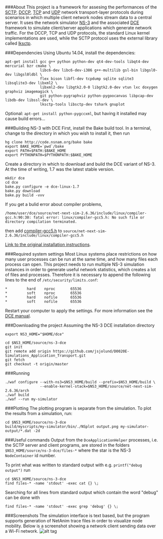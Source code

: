 ###About
This project is a framework for assesing the performances of the [SCTP](https://en.wikipedia.org/wiki/Stream_Control_Transmission_Protocol), [DCCP](https://en.wikipedia.org/wiki/Datagram_Congestion_Control_Protocol), [TCP](https://en.wikipedia.org/wiki/Transmission_Control_Protocol) and [UDP](https://en.wikipedia.org/wiki/User_Datagram_Protocol) network transport-layer protocols during scenarios in which multiple client network nodes stream data to a central server. It uses the network simulator [NS-3](https://www.nsnam.org/) and the associated [DCE](https://www.nsnam.org/overview/projects/direct-code-execution/) framework to simulate client/server applications which generate network traffic. For the DCCP, TCP and UDP protocols, the standard Linux kernel implementations are used, while the SCTP protocol uses the external library called [lksctp](http://lksctp.sourceforge.net/).

###Dependencies
Using Ubuntu 14.04, install the dependencies:

```
apt-get install gcc g++ python python-dev qt4-dev-tools libqt4-dev mercurial bzr cmake \
                libc6-dev libc6-dev-i386 g++-multilib gsl-bin libgsl0-dev libgsl0ldbl \
                flex bison libfl-dev tcpdump sqlite sqlite3 libsqlite3-dev libxml2 \
                libxml2-dev libgtk2.0-0 libgtk2.0-dev vtun lxc doxygen graphviz imagemagick \
                git python-pygraphviz python-pygoocanvas libpcap-dev libdb-dev libssl-dev \
                lksctp-tools libsctp-dev tshark gnuplot
```
Optional: ```apt-get install python-pygccxml```, but having it installed may cause build errors...

###Building NS-3 with DCE
First, install the Bake build tool. In a terminal, change to the directory in which you wish to install it, then run
```
hg clone http://code.nsnam.org/bake bake
export BAKE_HOME=`pwd`/bake
export PATH=$PATH:$BAKE_HOME
export PYTHONPATH=$PYTHONPATH:$BAKE_HOME
```
Create a directory in which to download and build the DCE variant of NS-3. At the time of writing, 1.7 was the latest stable version.
```
mkdir dce
cd dce
bake.py configure -e dce-linux-1.7
bake.py download
bake.py build -vvv
```
If you get a bulid error about compiler problems,
```
/home/user/dce/source/net-next-sim-2.6.36/include/linux/compiler-gcc.h:90:30: fatal error: linux/compiler-gcc5.h: No such file or directory compilation terminated.
```
then add [compiler-gcc5.h](compiler-gcc5.h) to ```source/net-next-sim-2.6.36/include/linux/compiler-gcc5.h```

[Link to the original installation instructions](https://www.nsnam.org/docs/dce/manual/html/getting-started.html#building-dce-basic-mode).


###Required system settings
Most Linux systems place restrictions on how many user processes can be run at the same time, and how many files each process can open. This project needs to run multiple NS-3 simulation instances in order to generate useful network statistics, which creates a lot of files and processes. Therefore it is necessary to append the following lines to the end of ```/etc/security/limits.conf```:
```
*         hard    nproc       65536
*         soft    nproc       65536
*         hard    nofile      65536
*         soft    nofile      65536
```
Restart your computer to apply the settings. For more information see the [DCE manual](https://www.nsnam.org/docs/dce/release/1.4/manual/singlehtml/index.html#processes-limit-resource-temporarily-unavailable).

###Downloading the project
Assuming the NS-3 DCE installation directory
```
export NS3_HOME="$HOME/dce"
```
```
cd $NS3_HOME/source/ns-3-dce
git init
git remote add origin https://github.com/jsjolund/D0020E-Simulations_Application_Transport.git
git fetch
git checkout -t origin/master
```

###Running
```
./waf configure --with-ns3=$NS3_HOME/build --prefix=$NS3_HOME/build \
                --enable-kernel-stack=$NS3_HOME/source/net-next-sim-2.6.36/arch
./waf build
./waf --run my-simulator
```

###Plotting
The plotting program is separate from the simulation. To plot the results from a simulation, run:
```
cd $NS3_HOME/source/ns-3-dce
build/myscripts/my-simulator/bin/./NSplot output.png my-simulator-output/*.dat -2d
```

###Useful commands
Output from the ```DceApplicationHelper``` processes, i.e. the SCTP server and client programs, are stored in the folders ```$NS3_HOME/source/ns-3-dce/files-*``` where the star is the NS-3 ```NodeContainer``` id number.

To print what was written to standard output with e.g. ```printf("debug output")``` run
```
cd $NS3_HOME/source/ns-3-dce
find files-* -name 'stdout' -exec cat {} \;
```
Searching for all lines from standard output which contain the word "debug" can be done with
```
find files-* -name 'stdout' -exec grep 'debug' {} \;
```

###Screenshots
The simulation interface is text based, but the program supports generation of NetAnim trace files in order to visualize node mobility. Below is a screenshot showing a network client sending data over a Wi-Fi network.
![alt tag](http://i.imgur.com/Fyucte0.png)
